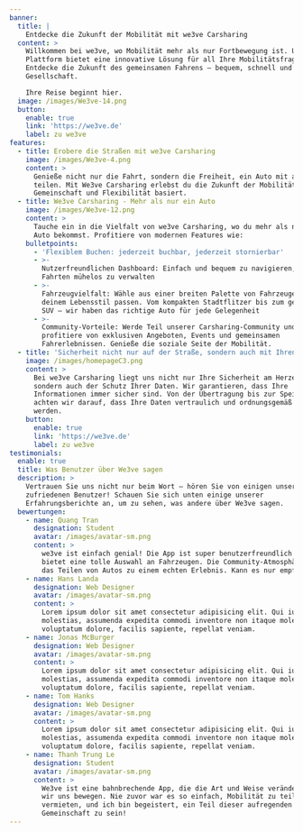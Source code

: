 ```yaml
---
banner:
  title: |
    Entdecke die Zukunft der Mobilität mit we3ve Carsharing
  content: >
    Willkommen bei we3ve, wo Mobilität mehr als nur Fortbewegung ist. Unsere
    Plattform bietet eine innovative Lösung für all Ihre Mobilitätsfragen.
    Entdecke die Zukunft des gemeinsamen Fahrens – bequem, schnell und in guter
    Gesellschaft.

    Ihre Reise beginnt hier.
  image: /images/We3ve-14.png
  button:
    enable: true
    link: 'https://we3ve.de'
    label: zu we3ve
features:
  - title: Erobere die Straßen mit we3ve Carsharing
    image: /images/We3ve-4.png
    content: >
      Genieße nicht nur die Fahrt, sondern die Freiheit, ein Auto mit anderen zu
      teilen. Mit We3ve Carsharing erlebst du die Zukunft der Mobilität, die auf
      Gemeinschaft und Flexibilität basiert.
  - title: We3ve Carsharing - Mehr als nur ein Auto
    image: /images/We3ve-12.png
    content: >
      Tauche ein in die Vielfalt von we3ve Carsharing, wo du mehr als nur ein
      Auto bekommst. Profitiere von modernen Features wie:
    bulletpoints:
      - 'Flexiblem Buchen: jederzeit buchbar, jederzeit stornierbar'
      - >-
        Nutzerfreundlichen Dashboard: Einfach und bequem zu navigieren, um deine
        Fahrten mühelos zu verwalten
      - >-
        Fahrzeugvielfalt: Wähle aus einer breiten Palette von Fahrzeugen, die zu
        deinem Lebensstil passen. Vom kompakten Stadtflitzer bis zum geräumigen
        SUV – wir haben das richtige Auto für jede Gelegenheit
      - >-
        Community-Vorteile: Werde Teil unserer Carsharing-Community und
        profitiere von exklusiven Angeboten, Events und gemeinsamen
        Fahrerlebnissen. Genieße die soziale Seite der Mobilität.
  - title: 'Sicherheit nicht nur auf der Straße, sondern auch mit Ihren Daten'
    image: /images/homepageC3.png
    content: >
      Bei we3ve Carsharing liegt uns nicht nur Ihre Sicherheit am Herzen,
      sondern auch der Schutz Ihrer Daten. Wir garantieren, dass Ihre
      Informationen immer sicher sind. Von der Übertragung bis zur Speicherung
      achten wir darauf, dass Ihre Daten vertraulich und ordnungsgemäß behandelt
      werden.
    button:
      enable: true
      link: 'https://we3ve.de'
      label: zu we3ve
testimonials:
  enable: true
  title: Was Benutzer über We3ve sagen
  description: >
    Vertrauen Sie uns nicht nur beim Wort – hören Sie von einigen unserer
    zufriedenen Benutzer! Schauen Sie sich unten einige unserer
    Erfahrungsberichte an, um zu sehen, was andere über We3ve sagen.
  bewertungen:
    - name: Quang Tran
      designation: Student
      avatar: /images/avatar-sm.png
      content: >
        we3ve ist einfach genial! Die App ist super benutzerfreundlich und
        bietet eine tolle Auswahl an Fahrzeugen. Die Community-Atmosphäre macht
        das Teilen von Autos zu einem echten Erlebnis. Kann es nur empfehlen!
    - name: Hans Landa
      designation: Web Designer
      avatar: /images/avatar-sm.png
      content: >
        Lorem ipsum dolor sit amet consectetur adipisicing elit. Qui iusto illo
        molestias, assumenda expedita commodi inventore non itaque molestiae
        voluptatum dolore, facilis sapiente, repellat veniam.
    - name: Jonas McBurger
      designation: Web Designer
      avatar: /images/avatar-sm.png
      content: >
        Lorem ipsum dolor sit amet consectetur adipisicing elit. Qui iusto illo
        molestias, assumenda expedita commodi inventore non itaque molestiae
        voluptatum dolore, facilis sapiente, repellat veniam.
    - name: Tom Hanks
      designation: Web Designer
      avatar: /images/avatar-sm.png
      content: >
        Lorem ipsum dolor sit amet consectetur adipisicing elit. Qui iusto illo
        molestias, assumenda expedita commodi inventore non itaque molestiae
        voluptatum dolore, facilis sapiente, repellat veniam.
    - name: Thanh Trung Le
      designation: Student
      avatar: /images/avatar-sm.png
      content: >
        We3ve ist eine bahnbrechende App, die die Art und Weise verändert, wie
        wir uns bewegen. Nie zuvor war es so einfach, Mobilität zu teilen und zu
        vermieten, und ich bin begeistert, ein Teil dieser aufregenden
        Gemeinschaft zu sein!
---
```


